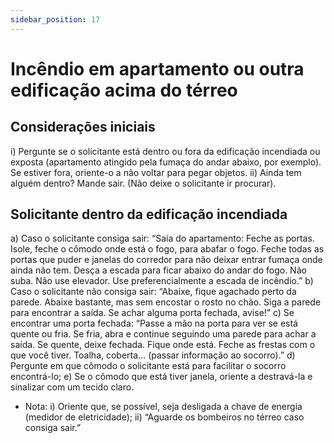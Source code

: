 ```yaml
---
sidebar_position: 17
---
```


# Incêndio em apartamento ou outra edificação acima do térreo

## Considerações iniciais

i) Pergunte se o solicitante está dentro ou fora da edificação incendiada ou exposta (apartamento atingido pela fumaça do andar abaixo, por exemplo). Se estiver fora, oriente-o a não voltar para pegar objetos.
ii) Ainda tem alguém dentro? Mande sair. (Não deixe o solicitante ir procurar).

## Solicitante dentro da edificação incendiada

a) Caso o solicitante consiga sair: “Saia do apartamento: Feche as portas. Isole, feche o cômodo onde está o fogo, para abafar o fogo. Feche todas as portas que puder e janelas do corredor para não deixar entrar fumaça onde ainda não tem. Desça a escada para ficar abaixo do andar do fogo. Não suba. Não use elevador. Use preferencialmente a escada de incêndio.”
b) Caso o solicitante não consiga sair: “Abaixe, fique agachado perto da parede. Abaixe bastante, mas sem encostar o rosto no chão. Siga a parede para encontrar a saída. Se achar alguma porta fechada, avise!”
c) Se encontrar uma porta fechada: “Passe a mão na porta para ver se está quente ou fria. Se fria, abra e continue seguindo uma parede para achar a saída. Se quente, deixe fechada. Fique onde está. Feche as frestas com o que você tiver. Toalha, coberta... (passar informação ao socorro).”
d) Pergunte em que cômodo o solicitante está para facilitar o socorro encontrá-lo;
e) Se o cômodo que está tiver janela, oriente a destravá-la e sinalizar com um tecido claro.

* Nota:
i) Oriente que, se possível, seja desligada a chave de energia (medidor de eletricidade);
ii) “Aguarde os bombeiros no térreo caso consiga sair.”
